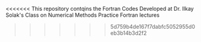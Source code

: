 <<<<<<< 
This repository contqins the Fortran Codes Developed at Dr. Ilkay Solak's Class on Numerical Methods Practice 
Fortran lectures
>>>>>>> 5d759b4de167f7dabfc5052955d0eb3b14b3d2f2
